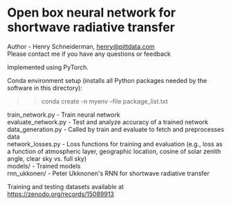 <h1>Open box neural network for shortwave radiative transfer</h1>

Author - Henry Schneiderman, henry@pittdata.com<br>
Please contact me if you have any questions or feedback

Implemented using PyTorch.

Conda environment setup (installs all Python packages needed by the software in this directory):<br> 
>>conda create -n myenv –file package_list.txt

train_network.py - Train neural network<br>
evaluate_network.py - Test and analyze accuracy of a trained network<br>
data_generation.py - Called by train and evaluate to fetch and preprocesses data<br>
network_losses.py - Loss functions for training and evaluation (e.g., loss as a function of atmospheric layer, geographic location, cosine of solar zenith angle, clear sky vs. full sky)<br>
models/ - Trained models <br>
rnn_ukkonen/ - Peter Ukknonen's RNN for shortwave radiative transfer<br>

Training and testing datasets available at https://zenodo.org/records/15089913



